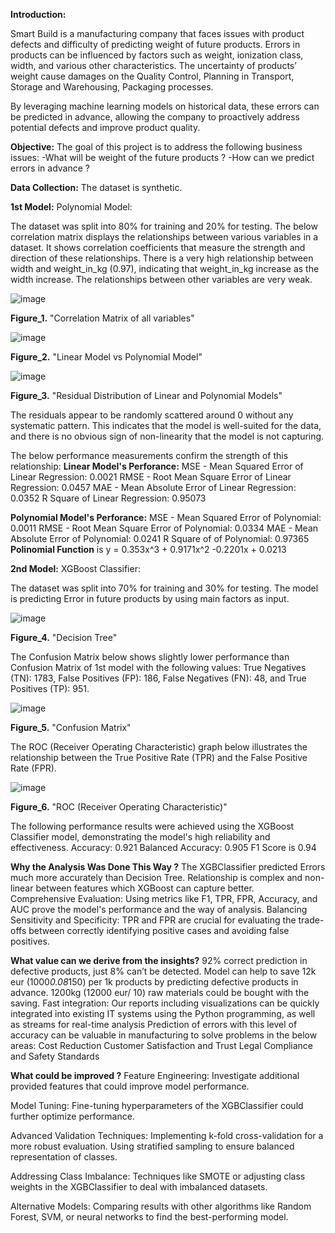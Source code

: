 **Introduction:**
        
Smart Build is a manufacturing company that faces issues with product defects and difficulty of predicting weight of future products. Errors in products can be influenced by factors such as weight, ionization class, width, and various other characteristics.
The uncertainty of products’ weight cause damages on the Quality Control, Planning in Transport, Storage and Warehousing, Packaging processes.

By leveraging machine learning models on historical data, these errors can be predicted in advance, allowing the company to proactively address potential defects and improve product quality.

**Objective:** The goal of this project is to address the following business issues: -What will be weight of the future products ? -How can we predict errors in advance ? 

**Data Collection:** The dataset is synthetic.

**1st Model:** Polynomial Model:

The dataset was split into 80% for training and 20% for testing.
The below correlation matrix displays the relationships between various variables in a dataset. It shows correlation coefficients that measure the strength and direction of these relationships. There is a very high relationship between width and weight_in_kg (0.97), indicating that weight_in_kg increase as the width increase. The relationships between other variables are very weak.

![image](https://github.com/user-attachments/assets/4e8b45ac-674a-4088-b8fd-6b826826d148)

**Figure_1.** "Correlation Matrix of all variables"

![image](https://github.com/user-attachments/assets/9ef67098-99e4-48aa-ade7-3d2600e25c07)

**Figure_2.** "Linear Model vs Polynomial Model"

![image](https://github.com/user-attachments/assets/1abcb9d0-5dff-4ba0-b1cb-cf9a9e8e99e4)

**Figure_3.** "Residual Distribution of Linear and Polynomial Models"

The residuals appear to be randomly scattered around 0 without any systematic pattern. This indicates that the model is well-suited for the data, and there is no obvious sign of non-linearity that the model is not capturing.


The below performance measurements confirm the strength of this relationship:
**Linear Model's Perforance:**
MSE - Mean Squared Error of Linear Regression: 0.0021
RMSE - Root Mean Square Error of Linear Regression: 0.0457
MAE - Mean Absolute Error of Linear Regression: 0.0352
R Square of Linear Regression: 0.95073

**Polynomial Model's Perforance:**
MSE - Mean Squared Error of Polynomial: 0.0011
RMSE - Root Mean Square Error of Polynomial: 0.0334
MAE - Mean Absolute Error of Polynomial: 0.0241
R Square of of Polynomial: 0.97365
**Polinomial Function** is y = 0.353x^3 + 0.9171x^2 -0.2201x + 0.0213

**2nd Model:** XGBoost Classifier:

The dataset was split into 70% for training and 30% for testing.
The model is predicting Error in future products by using main factors as input.

![image](https://github.com/user-attachments/assets/225b3648-66fa-432d-8d97-926eb5a0b7d5)

**Figure_4.** "Decision Tree"

The Confusion Matrix below shows slightly lower performance than Confusion Matrix of 1st model with the following values: True Negatives (TN): 1783, False Positives (FP): 186, False Negatives (FN): 48, and True Positives (TP): 951.

![image](https://github.com/user-attachments/assets/a889ace5-0817-4213-8563-07fb94d4e14c)

**Figure_5.** "Confusion Matrix"

The ROC (Receiver Operating Characteristic) graph below illustrates the relationship between the True Positive Rate (TPR) and the False Positive Rate (FPR).

![image](https://github.com/user-attachments/assets/a588b78d-abbe-4bc0-839c-98fa8472b38a)

**Figure_6.** "ROC (Receiver Operating Characteristic)"

The following performance results were achieved using the XGBoost Classifier model, demonstrating the model's high reliability and effectiveness.
Accuracy: 0.921
Balanced Accuracy: 0.905
F1 Score is 0.94


**Why the Analysis Was Done This Way ?**
The XGBClassifier predicted Errors much more accurately than Decision Tree.
Relationship is complex and non-linear between features which XGBoost can capture better.  
Comprehensive Evaluation: Using metrics like F1, TPR, FPR, Accuracy, and AUC prove the model's performance and the way of analysis.
Balancing Sensitivity and Specificity: TPR and FPR are crucial for evaluating the trade-offs between correctly identifying positive cases and avoiding false positives.

**What value can we derive from the insights?**
92% correct prediction in defective products, just 8% can’t be detected.
Model can help to save 12k eur (1000*0.08*150) per 1k products by predicting defective products in advance. 
1200kg (12000 eur/ 10) raw materials could be bought with the saving.
Fast integration: Our reports including visualizations can be quickly integrated into existing IT systems using the Python programming, as well as streams for real-time analysis
Prediction of errors with this level of accuracy can be valuable in manufacturing to solve problems in the below areas: 
Cost Reduction
Customer Satisfaction and Trust
Legal Compliance and Safety Standards

**What could be improved ?**
Feature Engineering:
Investigate additional provided features that could improve model performance.

Model Tuning:
Fine-tuning hyperparameters of the XGBClassifier could further optimize performance.

Advanced Validation Techniques:
Implementing k-fold cross-validation for a more robust evaluation.
Using stratified sampling to ensure balanced representation of classes.

Addressing Class Imbalance:
Techniques like SMOTE or adjusting class weights in the XGBClassifier to deal with imbalanced datasets.

Alternative Models:
Comparing results with other algorithms like Random Forest, SVM, or neural networks to find the best-performing model.














